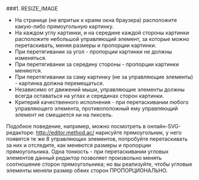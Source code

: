 ###1. RESIZE_IMAGE

 - На странице (не впритык к краям окна браузера) расположите какую-либо прямоугольную картинку.
 - На каждом углу картинки, и на середине каждой стороны картинки расположите небольшой управляющий элемент, за которые можно перетаскивать, меняя размеры и пропорции картинки.
 - При перетягивании за угол - пропорции картинки не должны изменяться.
 - При перетягивании за середину стороны - пропорции картинки меняются.
 - При перетягивании за саму картинку (не за управляющие элементы) - картинка должна перемещаться.
 - Независимо от движений мыши, управляющие элементы должны всегда оставаться на углах и серединах сторон картинки.
 - Критерий качественного исполнения - при перетаскивании любого управляющего элемента, противоположный ему управляющий элемент не смещается ни на пиксель.
 
Подобное поведение, например, можно посмотреть в онлайн-SVG-редакторе: http://editor.method.ac/
нарисуйте прямоугольник, у него появятся те же 8 управляющих элементов,
попробуйте перетаскивать за них и отследите, как меняются размеры и пропорции прямоугольника.
Одна тонкость - при перетаскивании угловых элементов данный редактор позволяет произвольно менять соотношение сторон прямоугольника;
но вы реализуйте, чтобы угловые элементы меняли размер обеих сторон ПРОПОРЦИОНАЛЬНО.

